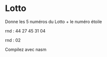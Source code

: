 # Lotto

Donne les 5 numéros du Lotto + le numéro étoile

rnd :   44 27 45 31 04  

rnd :    02   

Compilez avec nasm
